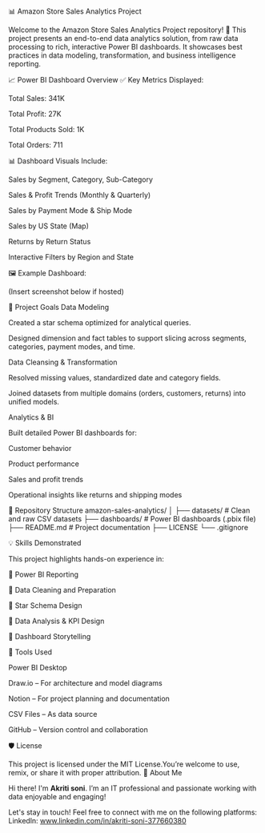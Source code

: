📊 Amazon Store Sales Analytics Project

Welcome to the Amazon Store Sales Analytics Project repository! 🚀
This project presents an end-to-end data analytics solution, from raw data processing to rich, interactive Power BI dashboards. It showcases best practices in data modeling, transformation, and business intelligence reporting.

📈 Power BI Dashboard Overview
✅ Key Metrics Displayed:

Total Sales: 341K

Total Profit: 27K

Total Products Sold: 1K

Total Orders: 711

📊 Dashboard Visuals Include:

Sales by Segment, Category, Sub-Category

Sales & Profit Trends (Monthly & Quarterly)

Sales by Payment Mode & Ship Mode

Sales by US State (Map)

Returns by Return Status

Interactive Filters by Region and State

🖼️ Example Dashboard:

(Insert screenshot below if hosted)


🧠 Project Goals
Data Modeling

Created a star schema optimized for analytical queries.

Designed dimension and fact tables to support slicing across segments, categories, payment modes, and time.

Data Cleansing & Transformation

Resolved missing values, standardized date and category fields.

Joined datasets from multiple domains (orders, customers, returns) into unified models.

Analytics & BI

Built detailed Power BI dashboards for:

Customer behavior

Product performance

Sales and profit trends

Operational insights like returns and shipping modes

📁 Repository Structure
amazon-sales-analytics/
│
├── datasets/                         # Clean and raw CSV datasets
├── dashboards/                       # Power BI dashboards (.pbix file)
├── README.md                         # Project documentation
├── LICENSE
└── .gitignore

💡 Skills Demonstrated

This project highlights hands-on experience in:

🔹 Power BI Reporting

🔹 Data Cleaning and Preparation

🔹 Star Schema Design

🔹 Data Analysis & KPI Design

🔹 Dashboard Storytelling

📌 Tools Used

Power BI Desktop

Draw.io – For architecture and model diagrams

Notion – For project planning and documentation

CSV Files – As data source

GitHub – Version control and collaboration

🛡️ License

This project is licensed under the MIT License.You’re welcome to use, remix, or share it with proper attribution.
🌟 About Me

Hi there! I'm **Akriti soni**. I’m an IT professional and passionate working with data enjoyable and engaging!

Let's stay in touch! Feel free to connect with me on the following platforms:
Linkedln: www.linkedin.com/in/akriti-soni-377660380

